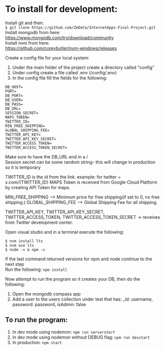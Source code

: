To install for development:
===
Install git and then:  
`$ git clone https://github.com/ZeDeCe/InternetApps-Final-Project.git`  
Install mongodb from here:  
https://www.mongodb.com/try/download/community  
Install nvm from here:  
https://github.com/coreybutler/nvm-windows/releases  

Create a config file for your local system:
1. Under the main folder of the project create a directory called "config"
2. Under config create a file called .env (/config/.env)
3. In the config file fill the fields for the following:
```
DB_HOST=
PORT=
DB_PORT=
DB_USER=
DB_PASS=
DB_URL=
SESSION_SECRET=
MAPS_TOKEN=
TWITTER_ID=
MIN_FREE_SHIPPING=
GLOBAL_SHIPPING_FEE=
TWITTER_API_KEY=
TWITTER_API_KEY_SECRET=
TWITTER_ACCESS_TOKEN=
TWITTER_ACCESS_TOKEN_SECRET=
```
Make sure to have the DB_URL end in a /  
Session secret can be some random string- this will change in production so it is temporary

TWITTER_ID is the id from the link.
example:
for twitter = x.com/{TWITTER_ID}
MAPS Token is received from Google Cloud Platform by creating API Token for maps.

MIN_FREE_SHIPPING --> Minimum price for free shipping(if set to 0, no free shipping.)
GLOBAL_SHIPPING_FEE --> Global Shipping Fee for all shipping.

TWITTER_API_KEY, TWITTER_API_KEY_SECRET, TWITTER_ACCESS_TOKEN, TWITTER_ACCESS_TOKEN_SECRET -> receives from Twitter development center.

Open visual studio and in a terminal execute the following:
```
$ nvm install lts
$ nvm use lts
$ node -v & npm -v
```
If the last command returned versions for npm and node continue to the next step  
Run the following:
`npm install`

Now attempt to run the program so it creates your DB, then do the following:
1. Open the mongodb compass app
2. Add a user to the users collection under test that has: _id: username, password: password, isAdmin: false
  
To run the program:
---
1. In dev mode using nodemon: `npm run serverstart`
2. In dev mode using nodemon without DEBUG flag: `npm run devstart`
3. In production: `npm start`
